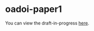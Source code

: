 # oadoi-paper1

You can view the draft-in-progress [here](https://github.com/Impactstory/oadoi-paper1/blob/master/oa_analysis.md).  
